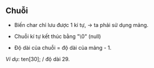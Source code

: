 ## Chuỗi

- Biến char chỉ lưu được 1 kí tự, -> ta phải sử dụng mảng.

- Chuỗi kí tự kết thúc bằng "\0" (null)

- Độ dài của chuỗi = độ dài của mảng - 1.

*Ví dụ*: ten[30]; / độ dài 29.
